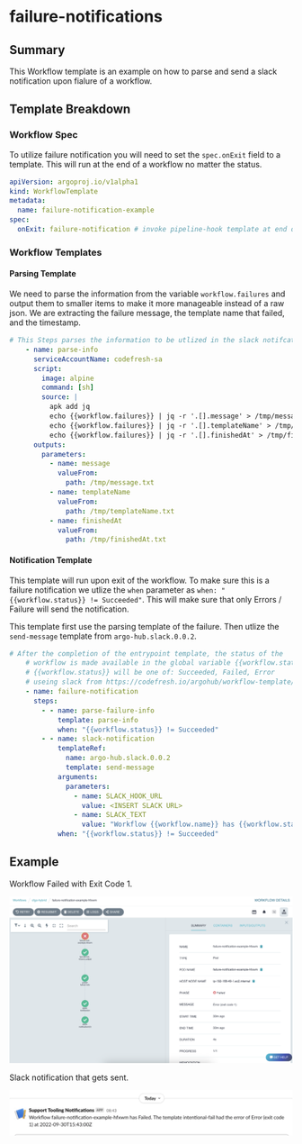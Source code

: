 # failure-notifications

## Summary

This Workflow template is an example on how to parse and send a slack notification upon fialure of a workflow.  

## Template Breakdown

### Workflow Spec

To utilize failure notification you will need to set the `spec.onExit` field to a template.  This will run at the end of a workflow no matter the status.

```yaml
apiVersion: argoproj.io/v1alpha1
kind: WorkflowTemplate
metadata:
  name: failure-notification-example
spec:
  onExit: failure-notification # invoke pipeline-hook template at end of the workflow
```

### Workflow Templates

#### Parsing Template

We need to parse the information from the variable `workflow.failures` and output them to smaller items to make it more manageable instead of a raw json.  We are extracting the failure message, the template name that failed, and the timestamp.

```yaml
# This Steps parses the information to be utlized in the slack notifcation.
    - name: parse-info
      serviceAccountName: codefresh-sa
      script:
        image: alpine
        command: [sh]
        source: |
          apk add jq
          echo {{workflow.failures}} | jq -r '.[].message' > /tmp/message.txt
          echo {{workflow.failures}} | jq -r '.[].templateName' > /tmp/templateName.txt
          echo {{workflow.failures}} | jq -r '.[].finishedAt' > /tmp/finishedAt.txt
      outputs:
        parameters:
          - name: message
            valueFrom:
              path: /tmp/message.txt
          - name: templateName
            valueFrom:
              path: /tmp/templateName.txt
          - name: finishedAt
            valueFrom:
              path: /tmp/finishedAt.txt
```

#### Notification Template

This template will run upon exit of the workflow.  To make sure this is a failure notification we utlize the `when` parameter as `when: "{{workflow.status}} != Succeeded"`.  This will make sure that only Errors / Failure will send the notification.

This template first use the parsing template of the failure. Then utlize the `send-message` template from `argo-hub.slack.0.0.2`.

```yaml
# After the completion of the entrypoint template, the status of the
    # workflow is made available in the global variable {{workflow.status}}.
    # {{workflow.status}} will be one of: Succeeded, Failed, Error
    # useing slack from https://codefresh.io/argohub/workflow-template/slack
    - name: failure-notification
      steps:
        - - name: parse-failure-info
            template: parse-info
            when: "{{workflow.status}} != Succeeded"
        - - name: slack-notification
            templateRef:
              name: argo-hub.slack.0.0.2
              template: send-message
            arguments:
              parameters:
                - name: SLACK_HOOK_URL
                  value: <INSERT SLACK URL>
                - name: SLACK_TEXT
                  value: "Workflow {{workflow.name}} has {{workflow.status}}. The template {{steps.parse-failure-info.outputs.parameters.templateName}} had the error of {{steps.parse-failure-info.outputs.parameters.message}} at {{steps.parse-failure-info.outputs.parameters.finishedAt}}"
            when: "{{workflow.status}} != Succeeded"
```

## Example

Workflow Failed with Exit Code 1.

![workflow failure](../../../assets/workflow.png)

Slack notification that gets sent.

![workflow failure](../../../assets/slack.png)
